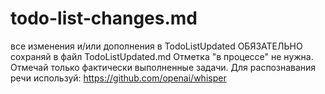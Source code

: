 # todo-list-changes.md
все изменения и/или дополнения в TodoListUpdated ОБЯЗАТЕЛЬНО сохраняй в файл TodoListUpdated.md
Отметка "в процессе" не нужна. Отмечай только фактически выполненные задачи.
Для распознавания речи используй: https://github.com/openai/whisper